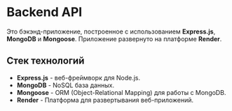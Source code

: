 # Backend API

Это бэкэнд-приложение, построенное с использованием **Express.js**, **MongoDB** и **Mongoose**. Приложение развернуто на платформе **Render**.

## Стек технологий

- **Express.js** - веб-фреймворк для Node.js.
- **MongoDB** - NoSQL база данных.
- **Mongoose** - ORM (Object-Relational Mapping) для работы с MongoDB.
- **Render** - Платформа для развертывания веб-приложений.

